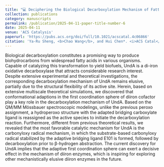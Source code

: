 ```yaml
---
title: "💻 Deciphering the Biological Decarboxylation Mechanism of Fatty Acids in Diiron Oxidative Decarboxylase UndA: Key Role of the Adaptive First Coordination Sphere"
collection: publications
category: manuscripts
permalink: /publication/2025-04-11-paper-title-number-6
date: 2025-04-11
venue: 'ACS Catalysis'
paperurl: 'https://pubs.acs.org/doi/full/10.1021/acscatal.4c06866'
citation: 'Ya-Ru Sheng, <b>Chao Wang</b>, and Hui Chen*. <i>ACS Catal</i> <b>2025</b>, 15(9), 6772-6782'
---
```

Biological decarboxylation constitutes a promising way to produce biohydrocarbons from widespread fatty acids in various organisms. Capable of catalyzing this transformation to yield biofuels, UndA is a di-iron oxidative decarboxylase that attracts considerable research interest. Despite extensive experimental and theoretical investigations, the corresponding decarboxylation mechanism of UndA remains elusive, partially due to the structural flexibility of its active site. Herein, based on extensive multiscale theoretical simulations, we discovered that conformational adaptions in the first coordination sphere of diiron cofactor play a key role in the decarboxylation mechanism of UndA. Based on the QM/MM Mössbauer spectroscopic modelings, unlike the previous peroxo assignment, a hydroperoxo structure with the adapted bridging carboxylate ligand is reassigned as the active species to initiate the decarboxylation reaction. Furthermore, different from previous theoretical results, we revealed that the most favorable catalytic mechanism for UndA is the carbonyloxy radical mechanism, in which the substrate-based carbonyloxy radical stabilized by the adaptive bridging ligand E101 is formed, followed by decarboxylation prior to β-hydrogen abstraction. The current discovery for UndA implies that the adaptive first coordination sphere can exert a decisive effect in the mechanism of diiron enzymes, which is inspiring for exploring other mechanistically elusive diiron enzymes in the future.
